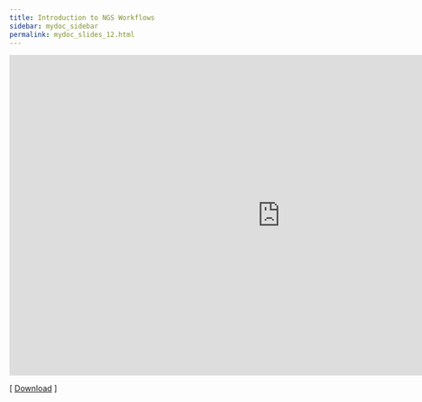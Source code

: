 ```yaml
---
title: Introduction to NGS Workflows
sidebar: mydoc_sidebar
permalink: mydoc_slides_12.html 
---
```


<iframe src="https://docs.google.com/presentation/d/e/2PACX-1vTu0jOcUULUGRH00RlkGj-BBHrgZmjls9LGQLzZWQusXgTp0zwQx5hVwNB4COxxeTpbxL-ID-aIWOBU/embed?start=false&loop=false&delayms=60000" frameborder="0" width="960" height="569" allowfullscreen="true" mozallowfullscreen="true" webkitallowfullscreen="true"></iframe>


[ [Download](https://docs.google.com/presentation/d/1BJrfs2gT1sAPEUPcGpaa8M00dftM-N-shnm4GC4n-fo/edit?usp=sharing) ] 
